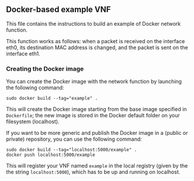 ## Docker-based example VNF

This file contains the instructions to build an example of Docker network function.

This function works as follows: when a packet is received on the interface eth0, its 
destination MAC address is  changed, and the packet is sent on the interface eth1.

### Creating the Docker image

You can create the Docker image with the network function by launching the following command:

    sudo docker build --tag="example" .

This will create the Docker image starting from the base image specified in `Dockerfile`; the new image is stored in the Docker default folder on your filesystem (localhost).

If you want to be more generic and publish the Docker image in a (public or private) repository, you can use the following command:

    sudo docker build --tag="localhost:5000/example" .
    docker push localhost:5000/example

This will register your VNF named `example` in the local registry (given by the the string `localhost:5000`), which has to be up and running on localhost.



